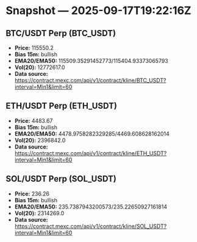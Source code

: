 # Snapshot — 2025-09-17T19:22:16Z

## BTC/USDT Perp (BTC_USDT)
- **Price:** 115550.2
- **Bias 15m:** bullish
- **EMA20/EMA50:** 115509.35291452773/115404.93373065793
- **Vol(20):** 12772617.0
- **Data source:** https://contract.mexc.com/api/v1/contract/kline/BTC_USDT?interval=Min1&limit=60

## ETH/USDT Perp (ETH_USDT)
- **Price:** 4483.67
- **Bias 15m:** bullish
- **EMA20/EMA50:** 4478.9758282329285/4469.608628162014
- **Vol(20):** 2396842.0
- **Data source:** https://contract.mexc.com/api/v1/contract/kline/ETH_USDT?interval=Min1&limit=60

## SOL/USDT Perp (SOL_USDT)
- **Price:** 236.26
- **Bias 15m:** bullish
- **EMA20/EMA50:** 235.7387943200573/235.22650927161814
- **Vol(20):** 2314269.0
- **Data source:** https://contract.mexc.com/api/v1/contract/kline/SOL_USDT?interval=Min1&limit=60
